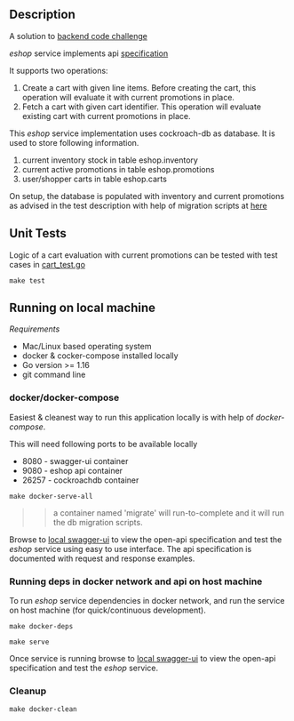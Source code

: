 ## Description

A solution to [backend code challenge](./docs/backend_code_challenge.pdf)

*eshop* service implements api [specification](./api/openapi.yaml)

It supports two operations:
1. Create a cart with given line items. Before creating the cart, this operation will evaluate it with current promotions in place.
2. Fetch a cart with given cart identifier. This operation will evaluate existing cart with current promotions in place.  


This *eshop* service implementation uses cockroach-db as database. It is used to store following information.
1. current inventory stock in table eshop.inventory
2. current active promotions in table eshop.promotions
3. user/shopper carts in table eshop.carts

On setup, the database is populated with inventory and current promotions as advised in the test description with help of migration scripts at [here](./scripts/db/migrations)

## Unit Tests

Logic of a cart evaluation with current promotions can be tested with test cases in [cart_test.go](./internal/eshop/cart_test.go)

```
make test
```

## Running on local machine

*Requirements*
* Mac/Linux based operating system
* docker & cocker-compose installed locally
* Go version >= 1.16
* git command line

### docker/docker-compose
Easiest & cleanest way to run this application locally is with help of *docker-compose*.

This will need following ports to be available locally
* 8080  - swagger-ui container
* 9080  - eshop api container
* 26257 - cockroachdb container

```
make docker-serve-all
```

>> a container named 'migrate' will run-to-complete and it will run the db migration scripts.

Browse to [local swagger-ui](http://localhost:8080) to view the open-api specification and test the *eshop* service using easy to use interface. The api specification is documented with request and response examples.


### Running deps in docker network and api on host machine

To run *eshop* service dependencies in docker network, and run the service on host machine (for quick/continuous development).

```
make docker-deps

make serve
```

Once service is running browse to [local swagger-ui](http://localhost:8080) to view the open-api specification and test the *eshop* service.

### Cleanup

```
make docker-clean
``` 





